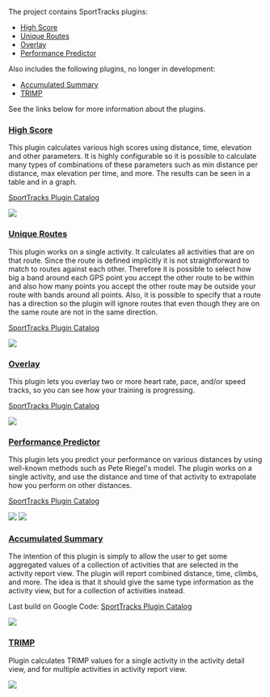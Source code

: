 The project contains SportTracks plugins:

  * [High Score](#high-score) 
  * [Unique Routes](#unique-routes) 
  * [Overlay](#overlay) 
  * [Performance Predictor](#performance-predictor) 

Also includes the following plugins, no longer in development:
  * [Accumulated Summary](#accumulated-summary)
  * [TRIMP](#trimp)

See the links below for more information about the plugins.

### [High Score](http://github.com/gerhardol/gps-running/wiki/HighScore) ###
This plugin calculates various high scores using distance, time, elevation and other parameters. It is highly configurable so it is possible to calculate many types of combinations of these parameters such as min distance per distance, max elevation per time, and more. The results can be seen in a table and in a graph.

[SportTracks Plugin Catalog](http://www.zonefivesoftware.com/sporttracks/plugins/?p=high-score)

![](http://github.com/gerhardol/gps-running/wiki/images/plugins/highscore/highscore.png)


### [Unique Routes](http://github.com/gerhardol/gps-running/wiki/UniqueRoutes) ###

This plugin works on a single activity. It calculates all activities that are on that route. Since the route is defined implicitly it is not straightforward to match to routes against each other. Therefore it is possible to select how big a band around each GPS point you accept the other route to be within and also how many points you accept the other route may be outside your route with bands around all points. Also, it is possible to specify that a route has a direction so the plugin will ignore routes that even though they are on the same route are not in the same direction.

[SportTracks Plugin Catalog](http://www.zonefivesoftware.com/sporttracks/plugins/?p=unique-routes)

![](http://github.com/gerhardol/gps-running/wiki/images/plugins/uniqueroutes/uniqueroutes.png)


### [Overlay](http://github.com/gerhardol/gps-running/wiki/Overlay) ###
This plugin lets you overlay two or more heart rate, pace, and/or speed tracks, so you can see how your training is progressing.

[SportTracks Plugin Catalog](http://www.zonefivesoftware.com/sporttracks/plugins/?p=overlay)

![](http://github.com/gerhardol/gps-running/wiki/images/plugins/overlay/overlay.png)


### [Performance Predictor](http://github.com/gerhardol/gps-running/wiki/PerformancePredictor) ###
This plugin lets you predict your performance on various distances by using well-known methods such as Pete Riegel's model. The plugin works on a single activity, and use the distance and time of that activity to extrapolate how you perform on other distances.

[SportTracks Plugin Catalog](http://www.zonefivesoftware.com/sporttracks/plugins/?p=performance-predictor)

![](http://github.com/gerhardol/gps-running/wiki/images/plugins/performancepredictor/performancepredictor-timeprediction.png)
![](http://github.com/gerhardol/gps-running/wiki/images/plugins/performancepredictor/performancepredictor-training-training.png)


### [Accumulated Summary](http://github.com/gerhardol/gps-running/wiki/AccumulatedSummary) ###
The intention of this plugin is simply to allow the user to get some aggregated values of a collection of activities that are selected in the activity report view. The plugin will report combined distance, time, climbs, and more. The idea is that it should give the same type information as the activity view, but for a collection of activities instead.

Last build on Google Code: [SportTracks Plugin Catalog](https://code.google.com/p/gps-running/downloads/detail?name=AccumulatedSummaryPlugin-1.9.321.st3plugin&can=2&q=)
 
![](/gerhardol/gps-running/wiki/images/plugins/accumulatedsummary/accumulatedsummary.png)


### [TRIMP](http://github.com/gerhardol/gps-running/wiki/TRIMP) ###
Plugin calculates TRIMP values for a single activity in the activity detail view, and for multiple activities in activity report view.

![](http://github.com/gerhardol/gps-running/wiki/images/plugins/trimp/trimp.png)
